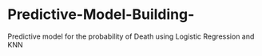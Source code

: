 # Predictive-Model-Building-
Predictive model for the probability of Death using Logistic Regression and KNN 
